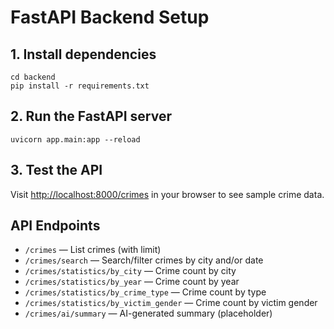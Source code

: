 # FastAPI Backend Setup

## 1. Install dependencies
```
cd backend
pip install -r requirements.txt
```

## 2. Run the FastAPI server
```
uvicorn app.main:app --reload
```

## 3. Test the API
Visit [http://localhost:8000/crimes](http://localhost:8000/crimes) in your browser to see sample crime data.

## API Endpoints

- `/crimes` — List crimes (with limit)
- `/crimes/search` — Search/filter crimes by city and/or date
- `/crimes/statistics/by_city` — Crime count by city
- `/crimes/statistics/by_year` — Crime count by year
- `/crimes/statistics/by_crime_type` — Crime count by type
- `/crimes/statistics/by_victim_gender` — Crime count by victim gender
- `/crimes/ai/summary` — AI-generated summary (placeholder)
